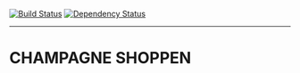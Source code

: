 [![Build Status](https://travis-ci.org/jeppeolesen/champagneshoppen.svg?branch=master)](https://travis-ci.org/jeppeolesen/champagneshoppen)
[![Dependency Status](https://david-dm.org/jeppeolesen/champagneshoppen.svg)](https://david-dm.org/jeppeolesen/champagneshoppen) 

---

# CHAMPAGNE SHOPPEN